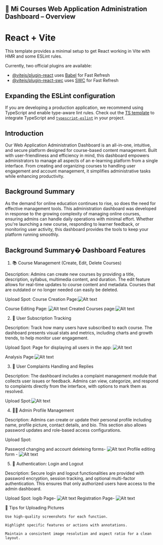 ## 📘 Mi Courses Web Application Administration Dashboard – Overview

# React + Vite

This template provides a minimal setup to get React working in Vite with HMR and some ESLint rules.

Currently, two official plugins are available:

- [@vitejs/plugin-react](https://github.com/vitejs/vite-plugin-react/blob/main/packages/plugin-react/README.md) uses [Babel](https://babeljs.io/) for Fast Refresh
- [@vitejs/plugin-react-swc](https://github.com/vitejs/vite-plugin-react-swc) uses [SWC](https://swc.rs/) for Fast Refresh

## Expanding the ESLint configuration

If you are developing a production application, we recommend using TypeScript and enable type-aware lint rules. Check out the [TS template](https://github.com/vitejs/vite/tree/main/packages/create-vite/template-react-ts) to integrate TypeScript and [`typescript-eslint`](https://typescript-eslint.io) in your project.

## Introduction

Our Web Application Administration Dashboard is an all-in-one, intuitive, and secure platform designed for course-based content management. Built with user-friendliness and efficiency in mind, this dashboard empowers administrators to manage all aspects of an e-learning platform from a single interface. From creating and organizing courses to handling user engagement and account management, it simplifies administrative tasks while enhancing productivity.

## Background Summary

As the demand for online education continues to rise, so does the need for effective management tools. This administration dashboard was developed in response to the growing complexity of managing online courses, ensuring admins can handle daily operations with minimal effort. Whether you're launching a new course, responding to learner feedback, or monitoring user activity, this dashboard provides the tools to keep your platform running smoothly.

## Background Summary� Dashboard Features

1. 📚 Course Management (Create, Edit, Delete Courses)

Description:
Admins can create new courses by providing a title, description, syllabus, multimedia content, and duration. The edit feature allows for real-time updates to course content and metadata. Courses that are outdated or no longer needed can easily be deleted.

Upload Spot:
Course Creation Page:![Alt text](https://github.com/GamingHazard/miadmindash.au.ug/blob/main/src/assets/shots/Screenshot%202025-04-24%20at%2008-35-37%20micoursespanel.au.ug.png)

Course Editing Page: ![Alt text](https://github.com/GamingHazard/miadmindash.au.ug/blob/main/src/assets/shots/Screenshot%202025-04-24%20at%2008-35-57%20micoursespanel.au.ug.png)
Created Courses page:![Alt text](https://github.com/GamingHazard/miadmindash.au.ug/blob/main/src/assets/shots/Screenshot%202025-04-24%20at%2008-35-37%20micoursespanel.au.ug.png)

2.  👥 User Subscription Tracking

Description:
Track how many users have subscribed to each course. The dashboard presents visual stats and metrics, including charts and growth trends, to help monitor user engagement.

Upload Spot:
Page for displaying all users in the app: ![Alt text](https://github.com/GamingHazard/miadmindash.au.ug/blob/main/src/assets/shots/Screenshot%202025-04-24%20at%2008-36-47%20micoursespanel.au.ug.png)

Analysis Page:![Alt text](https://github.com/GamingHazard/miadmindash.au.ug/blob/main/src/assets/shots/Screenshot%202025-04-24%20at%2008-37-12%20micoursespanel.au.ug.png)

3. 📩 User Complaints Handling and Replies

Description:
The dashboard includes a complaint management module that collects user issues or feedback. Admins can view, categorize, and respond to complaints directly from the interface, with options to mark them as resolved.

Upload Spot:![Alt text](https://github.com/GamingHazard/miadmindash.au.ug/blob/main/src/assets/shots/Screenshot%202025-04-24%20at%2008-37-03%20micoursespanel.au.ug.png)

4. 🙋‍♂️ Admin Profile Management

Description:
Admins can create or update their personal profile including name, profile picture, contact details, and bio. This section also allows password updates and role-based access configurations.

Upload Spot:

Password changing and account deleteing forms- ![Alt text](https://github.com/GamingHazard/miadmindash.au.ug/blob/main/src/assets/shots/Screenshot%202025-04-24%20at%2008-37-30%20micoursespanel.au.ug.png)
Profile editing form - ![Alt text](https://github.com/GamingHazard/miadmindash.au.ug/blob/main/src/assets/shots/Screenshot%202025-04-24%20at%2008-37-40%20micoursespanel.au.ug.png)

5. 🔐 Authentication: Login and Logout

Description:
Secure login and logout functionalities are provided with password encryption, session tracking, and optional multi-factor authentication. This ensures that only authorized users have access to the admin dashboard.

Upload Spot:
logib Page- ![Alt text](https://github.com/GamingHazard/miadmindash.au.ug/blob/main/src/assets/shots/Screenshot%202025-04-24%20at%2008-32-15%20micoursespanel.au.ug.png)
Registration Page- ![Alt text](https://github.com/GamingHazard/miadmindash.au.ug/blob/main/src/assets/shots/Screenshot%202025-04-24%20at%2008-32-29%20micoursespanel.au.ug.png)

📸 Tips for Uploading Pictures

    Use high-quality screenshots for each function.

    Highlight specific features or actions with annotations.

    Maintain a consistent image resolution and aspect ratio for a clean layout.
